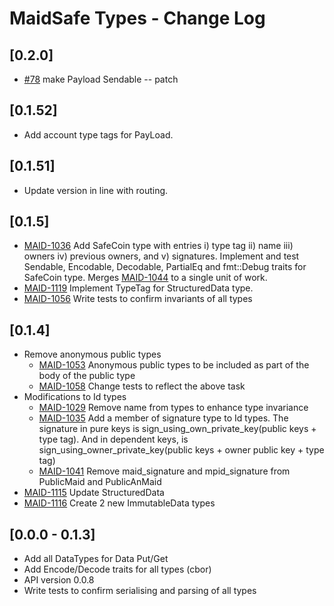 # MaidSafe Types - Change Log

## [0.2.0]

- [#78](https://github.com/maidsafe/maidsafe_types/pull/78) make Payload Sendable -- patch

## [0.1.52]
- Add account type tags for PayLoad.

## [0.1.51]
- Update version in line with routing.

## [0.1.5]
- [MAID-1036](https://maidsafe.atlassian.net/browse/MAID-1036) Add SafeCoin type with entries i) type tag ii) name iii) owners iv) previous owners, and v) signatures. Implement and test Sendable, Encodable, Decodable, PartialEq and fmt::Debug traits for SafeCoin type. Merges [MAID-1044](https://maidsafe.atlassian.net/browse/MAID-1044) to a single unit of work.
- [MAID-1119](https://maidsafe.atlassian.net/browse/MAID-1036) Implement TypeTag for StructuredData type.
- [MAID-1056](https://maidsafe.atlassian.net/browse/MAID-1056) Write tests to confirm invariants of all types

## [0.1.4]
- Remove anonymous public types
  - [MAID-1053](https://maidsafe.atlassian.net/browse/MAID-1053) Anonymous public types to be included as part of the body of the public type
  - [MAID-1058](https://maidsafe.atlassian.net/browse/MAID-1058) Change tests to reflect the above task
- Modifications to Id types
  - [MAID-1029](https://maidsafe.atlassian.net/browse/MAID-1029) Remove name from types to enhance type invariance
  - [MAID-1035](https://maidsafe.atlassian.net/browse/MAID-1035) Add a member of signature type to Id types. The signature in pure keys is sign_using_own_private_key(public keys + type tag). And in dependent keys, is sign_using_owner_private_key(public keys + owner public key + type tag)
  - [MAID-1041](https://maidsafe.atlassian.net/browse/MAID-1041) Remove maid_signature and mpid_signature from PublicMaid and PublicAnMaid
- [MAID-1115](https://maidsafe.atlassian.net/browse/MAID-1115) Update StructuredData
- [MAID-1116](https://maidsafe.atlassian.net/browse/MAID-1116) Create 2 new ImmutableData types

## [0.0.0 -  0.1.3]
- Add all DataTypes for Data Put/Get
- Add Encode/Decode traits for all types (cbor)
- API version 0.0.8
- Write tests to confirm serialising and parsing of all types
